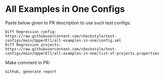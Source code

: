 # All Examples in One Configs
Paste below given to PR description to use such test configs:
```
Diff Regression config: https://raw.githubusercontent.com/checkstyle/test-configs/main/UpperEll/all-examples-in-one/config.xml
Diff Regression projects: https://raw.githubusercontent.com/checkstyle/test-configs/main/UpperEll/all-examples-in-one/list-of-projects.properties
```
Make comment in PR:
```
Github, generate report
```
